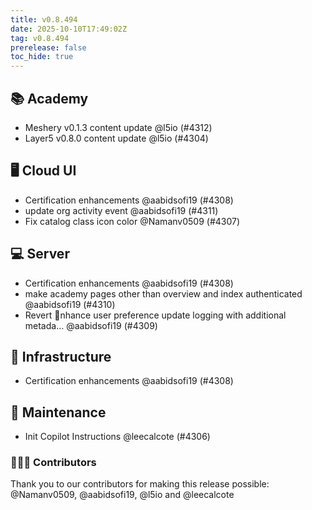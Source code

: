 ```yaml
---
title: v0.8.494
date: 2025-10-10T17:49:02Z
tag: v0.8.494
prerelease: false
toc_hide: true
---
```


## 📚 Academy

- Meshery v0.1.3 content update @l5io (#4312)
- Layer5 v0.8.0 content update @l5io (#4304)

## 🖥 Cloud UI

- Certification enhancements @aabidsofi19 (#4308)
- update org activity event @aabidsofi19 (#4311)
- Fix catalog class icon color @Namanv0509 (#4307)

## 💻 Server

- Certification enhancements @aabidsofi19 (#4308)
- make academy pages other than overview and index authenticated @aabidsofi19 (#4310)
- Revert nhance user preference update logging with additional metada… @aabidsofi19 (#4309)

## 🦴 Infrastructure

- Certification enhancements @aabidsofi19 (#4308)

## 🧰 Maintenance

- Init Copilot Instructions @leecalcote (#4306)

### 👨🏽‍💻 Contributors

Thank you to our contributors for making this release possible:
@Namanv0509, @aabidsofi19, @l5io and @leecalcote

